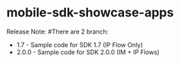 # mobile-sdk-showcase-apps

Release Note:
#There are 2 branch:
+ 1.7 - Sample code for SDK 1.7 (IP Flow Only)
+ 2.0.0 - Sample code for SDK 2.0.0 (IM + IP Flows)
